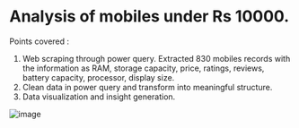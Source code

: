 # Analysis of mobiles under Rs 10000.

Points covered :
1. Web scraping through power query. Extracted 830 mobiles records with the information as RAM, storage capacity, price, ratings, reviews, battery capacity, processor, display size.
2. Clean data in power query and transform into meaningful structure.
3. Data visualization and insight generation.

![image](https://user-images.githubusercontent.com/110229022/213669821-e0d2fb5b-a132-423f-bc06-387c41356342.png)
